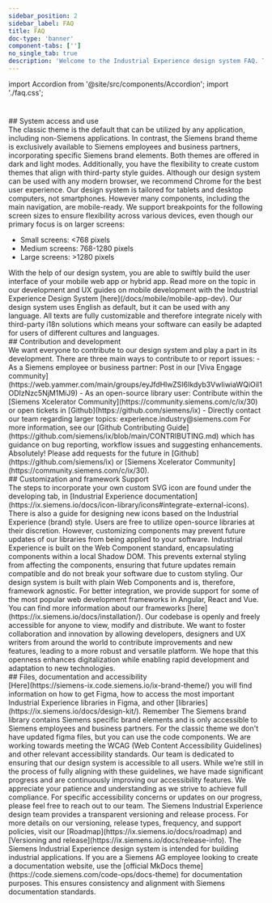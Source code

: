 ```yaml
---
sidebar_position: 2
sidebar_label: FAQ
title: FAQ
doc-type: 'banner'
component-tabs: ['']
no_single_tab: true
description: 'Welcome to the Industrial Experience design system FAQ. These are your go-to resource for quick and clear answers about Industrial Experience. Whether you’re just starting with the design system or need insights into integration and functionality, you’ll find answers to the most common questions here. If you can’t find what you’re looking for, feel free to reach out. The FAQ are continuously updated, and we welcome suggestions for improvement via email to our support team. Thank you for choosing to use Siemens Industrial Experience.'
---
```


import Accordion from '@site/src/components/Accordion';
import './faq.css';

#

<div className="h2-faq">
## System access and use
</div>

<Accordion title="What’s the difference between the classic theme and the Siemens brand theme?" id="brand-vs-os">
The classic theme is the default that can be utilized by any application, including non-Siemens applications. In contrast, the Siemens brand theme is exclusively available to Siemens employees and business partners, incorporating specific Siemens brand elements. Both themes are offered in dark and light modes. Additionally, you have the flexibility to create custom themes that align with third-party style guides. 
</Accordion>

<Accordion title="Which browsers are supported?" id="vendor-support">
Although our design system can be used with any modern browser, we recommend Chrome for the best user experience.
</Accordion>

<Accordion title="Which device types are supported?" id="device-type-support">
Our design system is tailored for tablets and desktop computers, not smartphones. However many components, including the main navigation, are mobile-ready. We support breakpoints for the following screen sizes to ensure flexibility across various devices, even though our primary focus is on larger screens:

- Small screens: &lt;768 pixels
- Medium screens: 768-1280 pixels
- Large screens: &gt;1280 pixels

</Accordion>

<Accordion title="Can I build mobile applications with Siemens Industrial Experience?" id="mobile">
With the help of our design system, you are able to swiftly build the user interface of your mobile web app or hybrid app.
Read more on the topic in our development and UX guides on mobile development with the Industrial Experience Design System [here](/docs/mobile/mobile-app-dev).
</Accordion>

<Accordion title="What languages does Industrial Experience support?" id="i18n" showBorderBottom>
Our design system uses English as default, but it can be used with any language. All texts are fully customizable and therefore integrate nicely with third-party i18n solutions which means your software can easily be adapted for users of different cultures and languages.
</Accordion>

<div className="h2-faq">
## Contribution and development
</div>

<Accordion title="How do I contribute to or report issues in the design system?" id="contributions">
We want everyone to contribute to our design system and play a part in its development. There are three main ways to contribute to or report issues:
- As a Siemens employee or business partner: Post in our [Viva Engage community](https://web.yammer.com/main/groups/eyJfdHlwZSI6Ikdyb3VwIiwiaWQiOiI1ODIzNzc5NjM1MiJ9)
- As an open-source library user: Contribute within the [Siemens Xcelerator Community](https://community.siemens.com/c/ix/30) or open tickets in [Github](https://github.com/siemens/ix)
- Directly contact our team regarding larger topics: experience.industry@siemens.com
For more information, see our [Github Contributing Guide](https://github.com/siemens/ix/blob/main/CONTRIBUTING.md) which has guidance on bug reporting, workflow issues and suggesting enhancements.
</Accordion>

<Accordion title="Can I request new components?" id="feature-requests" showBorderBottom>
Absolutely! Please add requests for the future in [Github](https://github.com/siemens/ix) or [Siemens Xcelerator Community](https://community.siemens.com/c/ix/30).
</Accordion>

<div className="h2-faq">
## Customization and framework Support
</div>

<Accordion title="How do I use custom icons?" id="custom-icons">
The steps to incorporate your own custom SVG icon are found under the developing tab, in [Industrial Experience documentation](https://ix.siemens.io/docs/icon-library/icons#integrate-external-icons). There is also a guide for designing new icons based on the Industrial Experience (brand) style.
</Accordion>

<Accordion title="Why can’t I customize my components?" id="component-customization">
Users are free to utilize open-source libraries at their discretion. However, customizing components may prevent future updates of our libraries from being applied to your software. Industrial Experience is built on the Web Component standard, encapsulating components within a local Shadow DOM. This prevents external styling from affecting the components, ensuring that future updates remain compatible and do not break your software due to custom styling.
</Accordion>

<Accordion title="What kind of framework support is there?" id="framework-support">
Our design system is built with plain Web Components and is, therefore, framework agnostic. For better integration, we provide support for some of the most popular web development frameworks in Angular, React and Vue. You can find more information about our frameworks [here](https://ix.siemens.io/docs/installation/).
</Accordion>

<Accordion title="What does open source mean within our design system?" id="open-source" showBorderBottom>
Our codebase is openly and freely accessible for anyone to view, modify and distribute. We want to foster collaboration and innovation by allowing developers, designers and UX writers from around the world to contribute improvements and new features, leading to a more robust and versatile platform. We hope that this openness enhances digitalization while enabling rapid development and adaptation to new technologies.
</Accordion>

<div className="h2-faq">
## Files, documentation and accessibility
</div>

<Accordion title="Where are the component figma files and how can I access them?" id="figma-files">
[Here](https://siemens-ix.code.siemens.io/ix-brand-theme/) you will find information on how to get Figma, how to access the most important Industrial Experience libraries in Figma, and other [libraries](https://ix.siemens.io/docs/design-kit/). Remember The Siemens brand library contains Siemens specific brand elements and is only accessible to Siemens employees and business partners. For the classic theme we don't have updated figma files, but you can use the code components. 
</Accordion>

<Accordion title="Do we meet the WCAG and accessibility levels?" id="a11y-maturity-levels">
We are working towards meeting the WCAG (Web Content Accessibility Guidelines) and other relevant accessibility standards. Our team is dedicated to ensuring that our design system is accessible to all users. While we’re still in the process of fully aligning with these guidelines, we have made significant progress and are continuously improving our accessibility features. We appreciate your patience and understanding as we strive to achieve full compliance. For specific accessibility concerns or updates on our progress, please feel free to reach out to our team.
</Accordion>

<Accordion title="How does the release schedule work?" id="release-info">
The Siemens Industrial Experience design team provides a transparent versioning and release process. For more details on our versioning, release types, frequency, and support policies, visit our [Roadmap](https://ix.siemens.io/docs/roadmap) and [Versioning and release](https://ix.siemens.io/docs/release-info).
</Accordion>

<Accordion title="Can I use the design system to build my documentation?" id="docu-theme" showBorderBottom>
The Siemens Industrial Experience design system is intended for building industrial applications. If you are a Siemens AG employee looking to create a documentation website, use the [official MkDocs theme](https://code.siemens.com/code-ops/docs-theme) for documentation purposes. This ensures consistency and alignment with Siemens documentation standards.
</Accordion>

